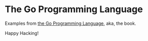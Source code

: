 # The Go Programming Language

[the go programming language]: https://www.gopl.io/

Examples from [the Go Programming Language], aka, the book.

Happy Hacking!
